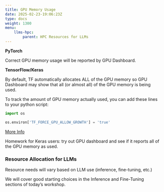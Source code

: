 ```yaml
---
title: GPU Memory Usage
date: 2025-02-23-19:06:23Z
type: docs 
weight: 1300
menu: 
    llms-hpc:
        parent: HPC Resources for LLMs
---
```


__PyTorch__

Correct GPU memory usage will be reported by GPU Dashboard.

__TensorFlow/Keras__ 

By default, TF automatically allocates ALL of the GPU memory so GPU Dashboard may show that all (or almost all) of the GPU memory is being used.

To track the amount of GPU memory actually used, you can add these lines to your python script:

```python
import os

os.environ['TF_FORCE_GPU_ALLOW_GROWTH'] = 'true'

```

[More Info](https://www.tensorflow.org/guide/gpu#limiting_gpu_memory_growth)

Homework for Keras users: try out GPU dashboard and see if it reports all of the GPU memory as used.


### Resource Allocation for LLMs


Resource needs will vary based on LLM use (inference, fine-tuning, etc.)

We will cover good starting choices in the Inference and Fine-Tuning sections of today’s workshop.
